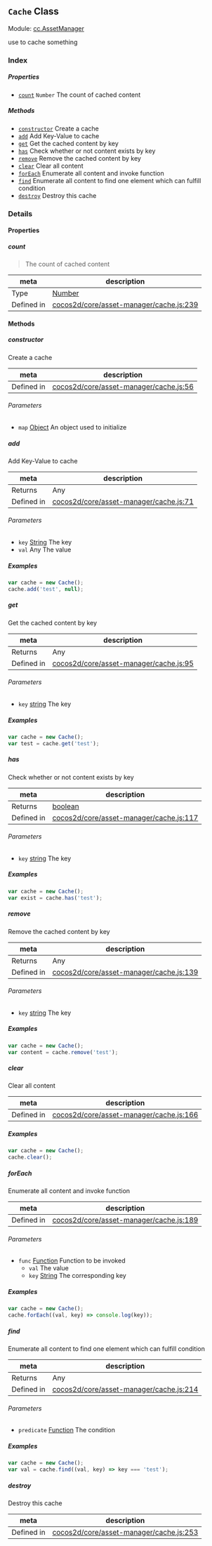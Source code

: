 ## `Cache` Class



Module: [cc.AssetManager](../modules/cc.AssetManager.md)


use to cache something



### Index

##### Properties

  - [`count`](#count) `Number` The count of cached content



##### Methods

  - [`constructor`](#constructor) Create a cache
  - [`add`](#add) Add Key-Value to cache
  - [`get`](#get) Get the cached content by key
  - [`has`](#has) Check whether or not content exists by key
  - [`remove`](#remove) Remove the cached content by key
  - [`clear`](#clear) Clear all content
  - [`forEach`](#foreach) Enumerate all content and invoke function
  - [`find`](#find) Enumerate all content to find one element which can fulfill condition
  - [`destroy`](#destroy) Destroy this cache



### Details


#### Properties


##### count

> The count of cached content

| meta | description |
|------|-------------|
| Type | <a href="https://developer.mozilla.org/en/JavaScript/Reference/Global_Objects/Number" class="crosslink external" target="_blank">Number</a> |
| Defined in | [cocos2d/core/asset-manager/cache.js:239](https://github.com/cocos-creator/engine/blob/a2f4b48f64e8117cf0d5a93229bfe31932c42384/cocos2d/core/asset-manager/cache.js#L239) |






<!-- Method Block -->
#### Methods


##### constructor

Create a cache

| meta | description |
|------|-------------|
| Defined in | [cocos2d/core/asset-manager/cache.js:56](https://github.com/cocos-creator/engine/blob/a2f4b48f64e8117cf0d5a93229bfe31932c42384/cocos2d/core/asset-manager/cache.js#L56) |

###### Parameters
- `map` <a href="https://developer.mozilla.org/en/JavaScript/Reference/Global_Objects/Object" class="crosslink external" target="_blank">Object</a> An object used to initialize


##### add

Add Key-Value to cache

| meta | description |
|------|-------------|
| Returns | Any 
| Defined in | [cocos2d/core/asset-manager/cache.js:71](https://github.com/cocos-creator/engine/blob/a2f4b48f64e8117cf0d5a93229bfe31932c42384/cocos2d/core/asset-manager/cache.js#L71) |

###### Parameters
- `key` <a href="https://developer.mozilla.org/en/JavaScript/Reference/Global_Objects/String" class="crosslink external" target="_blank">String</a> The key
- `val` Any The value

##### Examples

```js
var cache = new Cache();
cache.add('test', null);
```

##### get

Get the cached content by key

| meta | description |
|------|-------------|
| Returns | Any 
| Defined in | [cocos2d/core/asset-manager/cache.js:95](https://github.com/cocos-creator/engine/blob/a2f4b48f64e8117cf0d5a93229bfe31932c42384/cocos2d/core/asset-manager/cache.js#L95) |

###### Parameters
- `key` <a href="https://developer.mozilla.org/en/JavaScript/Reference/Global_Objects/String" class="crosslink external" target="_blank">string</a> The key

##### Examples

```js
var cache = new Cache();
var test = cache.get('test');
```

##### has

Check whether or not content exists by key

| meta | description |
|------|-------------|
| Returns | <a href="https://developer.mozilla.org/en/JavaScript/Reference/Global_Objects/Boolean" class="crosslink external" target="_blank">boolean</a> 
| Defined in | [cocos2d/core/asset-manager/cache.js:117](https://github.com/cocos-creator/engine/blob/a2f4b48f64e8117cf0d5a93229bfe31932c42384/cocos2d/core/asset-manager/cache.js#L117) |

###### Parameters
- `key` <a href="https://developer.mozilla.org/en/JavaScript/Reference/Global_Objects/String" class="crosslink external" target="_blank">string</a> The key

##### Examples

```js
var cache = new Cache();
var exist = cache.has('test');
```

##### remove

Remove the cached content by key

| meta | description |
|------|-------------|
| Returns | Any 
| Defined in | [cocos2d/core/asset-manager/cache.js:139](https://github.com/cocos-creator/engine/blob/a2f4b48f64e8117cf0d5a93229bfe31932c42384/cocos2d/core/asset-manager/cache.js#L139) |

###### Parameters
- `key` <a href="https://developer.mozilla.org/en/JavaScript/Reference/Global_Objects/String" class="crosslink external" target="_blank">string</a> The key

##### Examples

```js
var cache = new Cache();
var content = cache.remove('test');
```

##### clear

Clear all content

| meta | description |
|------|-------------|
| Defined in | [cocos2d/core/asset-manager/cache.js:166](https://github.com/cocos-creator/engine/blob/a2f4b48f64e8117cf0d5a93229bfe31932c42384/cocos2d/core/asset-manager/cache.js#L166) |


##### Examples

```js
var cache = new Cache();
cache.clear();
```

##### forEach

Enumerate all content and invoke function

| meta | description |
|------|-------------|
| Defined in | [cocos2d/core/asset-manager/cache.js:189](https://github.com/cocos-creator/engine/blob/a2f4b48f64e8117cf0d5a93229bfe31932c42384/cocos2d/core/asset-manager/cache.js#L189) |

###### Parameters
- `func` <a href="https://developer.mozilla.org/en/JavaScript/Reference/Global_Objects/Function" class="crosslink external" target="_blank">Function</a> Function to be invoked
	- `val`  The value
	- `key` <a href="https://developer.mozilla.org/en/JavaScript/Reference/Global_Objects/String" class="crosslink external" target="_blank">String</a> The corresponding key

##### Examples

```js
var cache = new Cache();
cache.forEach((val, key) => console.log(key));
```

##### find

Enumerate all content to find one element which can fulfill condition

| meta | description |
|------|-------------|
| Returns | Any 
| Defined in | [cocos2d/core/asset-manager/cache.js:214](https://github.com/cocos-creator/engine/blob/a2f4b48f64e8117cf0d5a93229bfe31932c42384/cocos2d/core/asset-manager/cache.js#L214) |

###### Parameters
- `predicate` <a href="https://developer.mozilla.org/en/JavaScript/Reference/Global_Objects/Function" class="crosslink external" target="_blank">Function</a> The condition

##### Examples

```js
var cache = new Cache();
var val = cache.find((val, key) => key === 'test');
```

##### destroy

Destroy this cache

| meta | description |
|------|-------------|
| Defined in | [cocos2d/core/asset-manager/cache.js:253](https://github.com/cocos-creator/engine/blob/a2f4b48f64e8117cf0d5a93229bfe31932c42384/cocos2d/core/asset-manager/cache.js#L253) |




